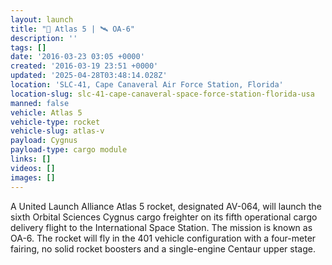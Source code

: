 ```yaml
---
layout: launch
title: "🚀 Atlas 5 | 🛰 OA-6"
description: ''
tags: []
date: '2016-03-23 03:05 +0000'
created: '2016-03-19 23:51 +0000'
updated: '2025-04-28T03:48:14.028Z'
location: 'SLC-41, Cape Canaveral Air Force Station, Florida'
location-slug: slc-41-cape-canaveral-space-force-station-florida-usa
manned: false
vehicle: Atlas 5
vehicle-type: rocket
vehicle-slug: atlas-v
payload: Cygnus
payload-type: cargo module
links: []
videos: []
images: []
---
```


A United Launch Alliance Atlas 5 rocket, designated AV-064, will launch the sixth Orbital Sciences Cygnus cargo freighter on its fifth operational cargo delivery flight to the International Space Station. The mission is known as OA-6. The rocket will fly in the 401 vehicle configuration with a four-meter fairing, no solid rocket boosters and a single-engine Centaur upper stage.
